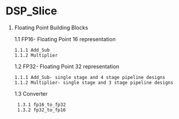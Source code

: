 # DSP_Slice

1. Floating Point Building Blocks  

   1.1 FP16- Floating Point 16 representation
   
       1.1.1 Add_Sub
       1.1.2 Multiplier
       
   1.2 FP32- Floating Point 32 representation
   
       1.1.1 Add_Sub- single stage and 4 stage pipeline designs
       1.1.2 Multiplier- single stage and 3 stage pipeline designs
       
   1.3 Converter
      
        1.3.1 fp16_to_fp32
        1.3.2 fp32_to_fp16
